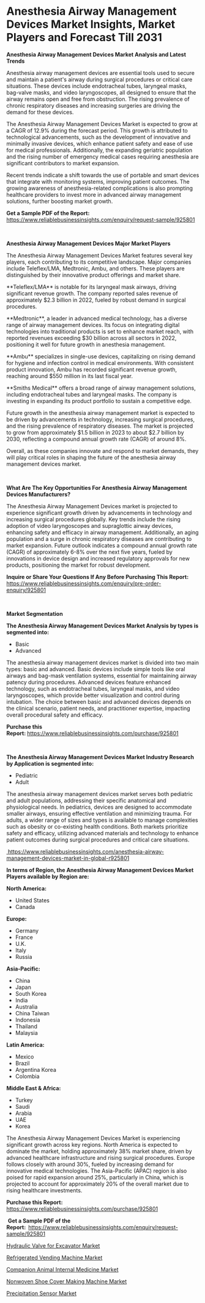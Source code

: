 <p><h1>Anesthesia Airway Management Devices Market Insights, Market Players and Forecast Till 2031</h1></p><p><strong>Anesthesia Airway Management Devices Market Analysis and Latest Trends</strong></p>
<p><p>Anesthesia airway management devices are essential tools used to secure and maintain a patient's airway during surgical procedures or critical care situations. These devices include endotracheal tubes, laryngeal masks, bag-valve masks, and video laryngoscopes, all designed to ensure that the airway remains open and free from obstruction. The rising prevalence of chronic respiratory diseases and increasing surgeries are driving the demand for these devices.</p><p>The Anesthesia Airway Management Devices Market is expected to grow at a CAGR of 12.9% during the forecast period. This growth is attributed to technological advancements, such as the development of innovative and minimally invasive devices, which enhance patient safety and ease of use for medical professionals. Additionally, the expanding geriatric population and the rising number of emergency medical cases requiring anesthesia are significant contributors to market expansion. </p><p>Recent trends indicate a shift towards the use of portable and smart devices that integrate with monitoring systems, improving patient outcomes. The growing awareness of anesthesia-related complications is also prompting healthcare providers to invest more in advanced airway management solutions, further boosting market growth.</p></p>
<p><strong>Get a Sample PDF of the Report:&nbsp;</strong> <a href="https://www.reliablebusinessinsights.com/enquiry/request-sample/925801?utm_campaign=84&utm_medium=2&utm_source=Github&utm_content=ia&utm_term=18102024&utm_id=anesthesia-airway-management-devices">https://www.reliablebusinessinsights.com/enquiry/request-sample/925801</a></p>
<p>&nbsp;</p>
<p><strong>Anesthesia Airway Management Devices Major Market Players</strong></p>
<p><p>The Anesthesia Airway Management Devices Market features several key players, each contributing to its competitive landscape. Major companies include Teleflex/LMA, Medtronic, Ambu, and others. These players are distinguished by their innovative product offerings and market share.</p><p>**Teleflex/LMA** is notable for its laryngeal mask airways, driving significant revenue growth. The company reported sales revenue of approximately $2.3 billion in 2022, fueled by robust demand in surgical procedures.</p><p>**Medtronic**, a leader in advanced medical technology, has a diverse range of airway management devices. Its focus on integrating digital technologies into traditional products is set to enhance market reach, with reported revenues exceeding $30 billion across all sectors in 2022, positioning it well for future growth in anesthesia management.</p><p>**Ambu** specializes in single-use devices, capitalizing on rising demand for hygiene and infection control in medical environments. With consistent product innovation, Ambu has recorded significant revenue growth, reaching around $550 million in its last fiscal year.</p><p>**Smiths Medical** offers a broad range of airway management solutions, including endotracheal tubes and laryngeal masks. The company is investing in expanding its product portfolio to sustain a competitive edge.</p><p>Future growth in the anesthesia airway management market is expected to be driven by advancements in technology, increasing surgical procedures, and the rising prevalence of respiratory diseases. The market is projected to grow from approximately $1.5 billion in 2023 to about $2.7 billion by 2030, reflecting a compound annual growth rate (CAGR) of around 8%.</p><p>Overall, as these companies innovate and respond to market demands, they will play critical roles in shaping the future of the anesthesia airway management devices market.</p></p>
<p>&nbsp;</p>
<p><strong>What Are The Key Opportunities For Anesthesia Airway Management Devices Manufacturers?</strong></p>
<p><p>The Anesthesia Airway Management Devices market is projected to experience significant growth driven by advancements in technology and increasing surgical procedures globally. Key trends include the rising adoption of video laryngoscopes and supraglottic airway devices, enhancing safety and efficacy in airway management. Additionally, an aging population and a surge in chronic respiratory diseases are contributing to market expansion. Future outlook indicates a compound annual growth rate (CAGR) of approximately 6-8% over the next five years, fueled by innovations in device design and increased regulatory approvals for new products, positioning the market for robust development.</p></p>
<p><strong>Inquire or Share Your Questions If Any Before Purchasing This Report:</strong> <a href="https://www.reliablebusinessinsights.com/enquiry/pre-order-enquiry/925801?utm_campaign=84&utm_medium=2&utm_source=Github&utm_content=ia&utm_term=18102024&utm_id=anesthesia-airway-management-devices">https://www.reliablebusinessinsights.com/enquiry/pre-order-enquiry/925801</a></p>
<p>&nbsp;</p>
<p><strong>Market Segmentation</strong></p>
<p><strong>The Anesthesia Airway Management Devices Market Analysis by types is segmented into:</strong></p>
<p><ul><li>Basic</li><li>Advanced</li></ul></p>
<p><p>The anesthesia airway management devices market is divided into two main types: basic and advanced. Basic devices include simple tools like oral airways and bag-mask ventilation systems, essential for maintaining airway patency during procedures. Advanced devices feature enhanced technology, such as endotracheal tubes, laryngeal masks, and video laryngoscopes, which provide better visualization and control during intubation. The choice between basic and advanced devices depends on the clinical scenario, patient needs, and practitioner expertise, impacting overall procedural safety and efficacy.</p></p>
<p><strong>Purchase this Report:&nbsp;</strong><a href="https://www.reliablebusinessinsights.com/purchase/925801?utm_campaign=84&utm_medium=2&utm_source=Github&utm_content=ia&utm_term=18102024&utm_id=anesthesia-airway-management-devices">https://www.reliablebusinessinsights.com/purchase/925801</a></p>
<p>&nbsp;</p>
<p><strong>The Anesthesia Airway Management Devices Market Industry Research by Application is segmented into:</strong></p>
<p><ul><li>Pediatric</li><li>Adult</li></ul></p>
<p><p>The anesthesia airway management devices market serves both pediatric and adult populations, addressing their specific anatomical and physiological needs. In pediatrics, devices are designed to accommodate smaller airways, ensuring effective ventilation and minimizing trauma. For adults, a wider range of sizes and types is available to manage complexities such as obesity or co-existing health conditions. Both markets prioritize safety and efficacy, utilizing advanced materials and technology to enhance patient outcomes during surgical procedures and critical care situations.</p></p>
<p><a href="https://www.reliablebusinessinsights.com/anesthesia-airway-management-devices-market-in-global-r925801?utm_campaign=84&utm_medium=2&utm_source=Github&utm_content=ia&utm_term=18102024&utm_id=anesthesia-airway-management-devices">&nbsp;https://www.reliablebusinessinsights.com/anesthesia-airway-management-devices-market-in-global-r925801</a></p>
<p><strong>In terms of Region, the Anesthesia Airway Management Devices Market Players available by Region are:</strong></p>
<p>
    <p> <strong> North America: </strong>
        <ul>
            <li>United States</li>
            <li>Canada</li>
        </ul>
        </p> 
    <p> <strong> Europe: </strong>
        <ul>
            <li>Germany</li>
            <li>France</li>
            <li>U.K.</li>
            <li>Italy</li>
            <li>Russia</li>
        </ul>
        </p> 
    <p> <strong> Asia-Pacific: </strong>
        <ul>
            <li>China</li>
            <li>Japan</li>
            <li>South Korea</li>
            <li>India</li>
            <li>Australia</li>
            <li>China Taiwan</li>
            <li>Indonesia</li>
            <li>Thailand</li>
            <li>Malaysia</li>
        </ul>
        </p> 
    <p> <strong> Latin America: </strong>
        <ul>
            <li>Mexico</li>
            <li>Brazil</li>
            <li>Argentina Korea</li>
            <li>Colombia</li>
        </ul>
        </p> 
    <p> <strong> Middle East & Africa: </strong>
        <ul>
            <li>Turkey</li>
            <li>Saudi</li>
            <li>Arabia</li>
            <li>UAE</li>
            <li>Korea</li>
        </ul>
    </p>
    </p>
<p><p>The Anesthesia Airway Management Devices Market is experiencing significant growth across key regions. North America is expected to dominate the market, holding approximately 38% market share, driven by advanced healthcare infrastructure and rising surgical procedures. Europe follows closely with around 30%, fueled by increasing demand for innovative medical technologies. The Asia-Pacific (APAC) region is also poised for rapid expansion around 25%, particularly in China, which is projected to account for approximately 20% of the overall market due to rising healthcare investments.</p></p>
<p><strong>Purchase this Report: </strong><a href="https://www.reliablebusinessinsights.com/purchase/925801?utm_campaign=84&utm_medium=2&utm_source=Github&utm_content=ia&utm_term=18102024&utm_id=anesthesia-airway-management-devices">https://www.reliablebusinessinsights.com/purchase/925801</a></p>
<p>&nbsp;<strong>Get a Sample PDF of the Report:&nbsp;&nbsp;</strong><a href="https://www.reliablebusinessinsights.com/enquiry/request-sample/925801?utm_campaign=84&utm_medium=2&utm_source=Github&utm_content=ia&utm_term=18102024&utm_id=anesthesia-airway-management-devices">https://www.reliablebusinessinsights.com/enquiry/request-sample/925801</a></p>
<p><strong></strong></p>
<p><p><a href="https://github.com/MegiDuro586/Market-Research-Report-List-1/blob/main/hydraulic-valve-for-excavator-market.md?utm_campaign=84&utm_medium=2&utm_source=Github&utm_content=ia&utm_term=18102024&utm_id=anesthesia-airway-management-devices">Hydraulic Valve for Excavator Market</a></p><p><a href="https://issuu.com/reportprime-2/docs/refrigerated-vending-machine-market_6c8abead6908e7?utm_campaign=84&utm_medium=2&utm_source=Github&utm_content=ia&utm_term=18102024&utm_id=anesthesia-airway-management-devices">Refrigerated Vending Machine Market</a></p><p><a href="https://github.com/HaroldWalker405/Market-Research-Report-List-1/blob/main/companion-animal-internal-medicine-market.md?utm_campaign=84&utm_medium=2&utm_source=Github&utm_content=ia&utm_term=18102024&utm_id=anesthesia-airway-management-devices">Companion Animal Internal Medicine Market</a></p><p><a href="https://www.linkedin.com/pulse/nonwoven-shoe-cover-making-machine-industry-forecast-market-pwp7c?utm_campaign=84&utm_medium=2&utm_source=Github&utm_content=ia&utm_term=18102024&utm_id=anesthesia-airway-management-devices">Nonwoven Shoe Cover Making Machine Market</a></p><p><a href="https://www.linkedin.com/pulse/driving-forces-global-precipitation-sensor-market-trends-da1lf?utm_campaign=84&utm_medium=2&utm_source=Github&utm_content=ia&utm_term=18102024&utm_id=anesthesia-airway-management-devices">Precipitation Sensor Market</a></p></p>